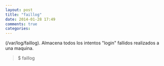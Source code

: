 ```yaml
---
layout: post
title: "faillog"
date: 2014-01-28 17:49
comments: true
categories: 
---
```

(/var/log/faillog). Almacena todos los intentos "login" fallidos realizados a una maquina.

>$ faillog

